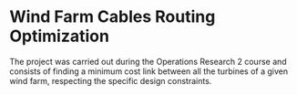 # Wind Farm Cables Routing Optimization

The project was carried out during the Operations Research 2 course and consists of finding a minimum cost link between all the turbines of a given wind farm, respecting the specific design constraints.

